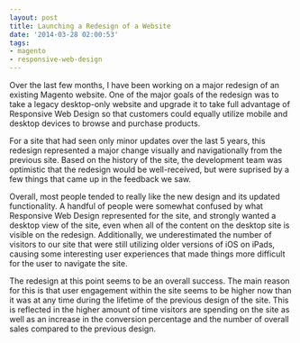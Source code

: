 ```yaml
---
layout: post
title: Launching a Redesign of a Website
date: '2014-03-28 02:00:53'
tags:
- magento
- responsive-web-design
---
```


Over the last few months, I have been working on a major redesign of an existing Magento website. One of the major goals of the redesign was to take a legacy desktop-only website and upgrade it to take full advantage of Responsive Web Design so that customers could equally utilize mobile and desktop devices to browse and purchase products.

For a site that had seen only minor updates over the last 5 years, this redesign represented a major change visually and navigationally from the previous site. Based on the history of the site, the development team was optimistic that the redesign would be well-received, but were suprised by a few things that came up in the feedback we saw.

Overall, most people tended to really like the new design and its updated functionality. A handful of people were somewhat confused by what Responsive Web Design represented for the site, and strongly wanted a desktop view of the site, even when all of the content on the desktop site is visible on the redesign. Additionally, we underestimated the number of visitors to our site that were still utilizing older versions of iOS on iPads, causing some interesting user experiences that made things more difficult for the user to navigate the site.

The redesign at this point seems to be an overall success. The main reason for this is that user engagement within the site seems to be higher now than it was at any time during the lifetime of the previous design of the site. This is reflected in the higher amount of time visitors are spending on the site as well as an increase in the conversion percentage and the number of overall sales compared to the previous design.